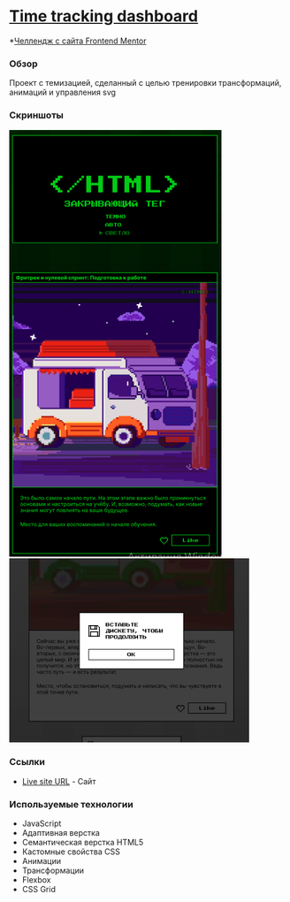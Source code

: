 # [Time tracking dashboard](https://zakrivayuschiy-teg-f.vercel.app/)

*[Челлендж с сайта Frontend Mentor](https://www.frontendmentor.io/home)

### Обзор

Проект с темизацией, сделанный с целью тренировки трансформаций, анимаций и управления svg

### Скриншоты

![Главная страница](./images/html-main.png)
![Диалоговое окно](./images/html-dialog.png)

### Ссылки

- [Live site URL](https://zakrivayuschiy-teg-f.vercel.app/) - Сайт

### Используемые технологии

- JavaScript
- Адаптивная верстка
- Семантическая верстка HTML5
- Кастомные свойства CSS
- Анимации
- Трансформации
- Flexbox
- CSS Grid